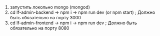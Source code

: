 1. запустить локольно mongo (mongod)
2. cd lf-admin-backend -> npm i -> npm run dev (or npm start) ; Должно быть обязательно на порту 3000
3. cd lf-admin-frontend -> npm i -> npm run dev ; Должно быть обязательно на порту 8080
